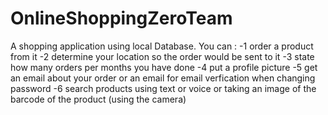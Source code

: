 # OnlineShoppingZeroTeam
A shopping application using local Database. 
You can :
-1 order a product from it 
-2 determine your location so the order would be sent to it 
-3 state how many orders per months you have done
-4 put a profile picture
-5 get an email about your order or an email for email verfication when changing password
-6 search products using text or voice or taking an image of the barcode of the product (using the camera) 

